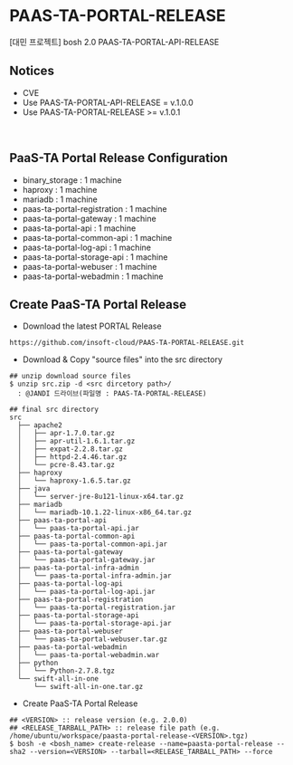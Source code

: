 # PAAS-TA-PORTAL-RELEASE

[대민 프로젝트] bosh 2.0 PAAS-TA-PORTAL-API-RELEASE <br>

Notices
---
- CVE
- Use PAAS-TA-PORTAL-API-RELEASE = v.1.0.0
- Use PAAS-TA-PORTAL-RELEASE >= v.1.0.1
<br>

PaaS-TA Portal Release Configuration
---
- binary_storage : 1 machine
- haproxy : 1 machine
- mariadb : 1 machine
- paas-ta-portal-registration : 1 machine
- paas-ta-portal-gateway : 1 machine
- paas-ta-portal-api : 1 machine
- paas-ta-portal-common-api : 1 machine
- paas-ta-portal-log-api : 1 machine
- paas-ta-portal-storage-api : 1 machine
- paas-ta-portal-webuser : 1 machine
- paas-ta-portal-webadmin : 1 machine

Create PaaS-TA Portal Release
---
- Download the latest PORTAL Release
```
https://github.com/insoft-cloud/PAAS-TA-PORTAL-RELEASE.git
```

- Download & Copy "source files" into the src directory
```
## unzip download source files
$ unzip src.zip -d <src dircetory path>/
  : @JANDI 드라이브(파일명 : PAAS-TA-PORTAL-RELEASE)

## final src directory    
src   
  ├── apache2   
  │   ├── apr-1.7.0.tar.gz   
  │   ├── apr-util-1.6.1.tar.gz   
  │   ├── expat-2.2.8.tar.gz   
  │   ├── httpd-2.4.46.tar.gz   
  │   └── pcre-8.43.tar.gz 
  ├── haproxy   
  │   └── haproxy-1.6.5.tar.gz   
  ├── java   
  │   └── server-jre-8u121-linux-x64.tar.gz   
  ├── mariadb   
  │   └── mariadb-10.1.22-linux-x86_64.tar.gz   
  ├── paas-ta-portal-api   
  │   └── paas-ta-portal-api.jar   
  ├── paas-ta-portal-common-api   
  │   └── paas-ta-portal-common-api.jar   
  ├── paas-ta-portal-gateway   
  │   └── paas-ta-portal-gateway.jar   
  ├── paas-ta-portal-infra-admin   
  │   └── paas-ta-portal-infra-admin.jar   
  ├── paas-ta-portal-log-api   
  │   └── paas-ta-portal-log-api.jar   
  ├── paas-ta-portal-registration   
  │   └── paas-ta-portal-registration.jar   
  ├── paas-ta-portal-storage-api   
  │   └── paas-ta-portal-storage-api.jar
  ├── paas-ta-portal-webuser   
  │   └── paas-ta-portal-webuser.tar.gz  
  ├── paas-ta-portal-webadmin   
  │   └── paas-ta-portal-webadmin.war     
  ├── python   
  │   └── Python-2.7.8.tgz   
  └── swift-all-in-one   
      └── swift-all-in-one.tar.gz
```

- Create PaaS-TA Portal Release
```
## <VERSION> :: release version (e.g. 2.0.0)   
## <RELEASE_TARBALL_PATH> :: release file path (e.g. /home/ubuntu/workspace/paasta-portal-release-<VERSION>.tgz)   
$ bosh -e <bosh_name> create-release --name=paasta-portal-release --sha2 --version=<VERSION> --tarball=<RELEASE_TARBALL_PATH> --force   
```


